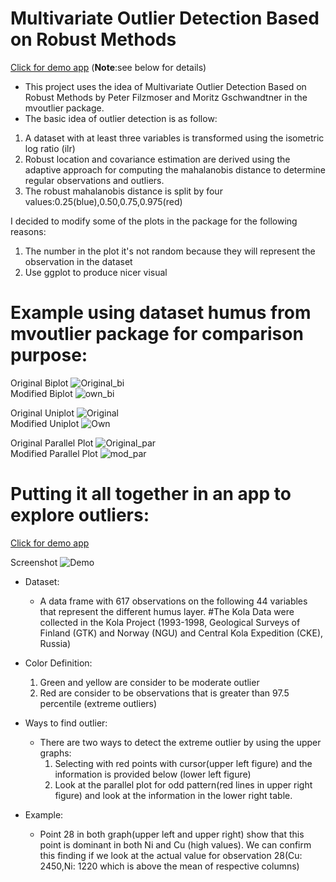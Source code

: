 # Multivariate Outlier Detection Based on Robust Methods   
[Click for demo app](https://kechin.shinyapps.io/mvoutlier_own/) (**Note**:see below for details)
- This project uses the idea of Multivariate Outlier Detection Based on Robust Methods by Peter Filzmoser and Moritz Gschwandtner in the mvoutlier package. 
- The basic idea of outlier detection is as follow:
1) A dataset with at least three variables is transformed using the isometric log ratio (ilr)
2) Robust location and covariance estimation are derived using the adaptive approach for computing the mahalanobis distance to determine regular observations and outliers.
3) The robust mahalanobis distance is split by four values:0.25(blue),0.50,0.75,0.975(red)   

I decided to modify some of the plots in the package for the following reasons:
1) The number in the plot it's not random because they will represent the observation in the dataset
2) Use ggplot to produce nicer visual

# Example using dataset humus from mvoutlier package for comparison purpose:

Original Biplot
![Original_bi](/images/bi_orig.png)   
Modified Biplot
![own_bi](/images/bi_own.png)

Original Uniplot
![Original](/images/uni_orig.png)   
Modified Uniplot
![Own](/images/uni_own.png)

Original Parallel Plot
![Original_par](/images/par_orig.png)   
Modified Parallel Plot
![mod_par](/images/par_own.png)

# Putting it all together in an app to explore outliers:
[Click for demo app](https://kechin.shinyapps.io/mvoutlier_own/)

Screenshot
![Demo](/images/demos2.PNG)

- Dataset:
  - A data frame with 617 observations on the following 44 variables that represent the different humus layer.
#The Kola Data were collected in the Kola Project (1993-1998, Geological Surveys of Finland (GTK) and Norway (NGU) and Central Kola Expedition (CKE), Russia)   
- Color Definition:
  1) Green and yellow are consider to be moderate outlier
  2) Red are consider to be observations that is greater than 97.5 percentile (extreme outliers)

- Ways to find outlier:
  - There are two ways to detect the extreme outlier by using the upper graphs: 
    1) Selecting with red points with cursor(upper left figure) and the information is provided below (lower left figure)
    2) Look at the parallel plot for odd pattern(red lines in upper right figure) and look at the information in the lower right table.

- Example:
  - Point 28 in both graph(upper left and upper right) show that this point is dominant in both Ni and Cu (high values). We can confirm this finding if we look at the actual value for observation 28(Cu: 2450,Ni: 1220 which is above the mean of respective columns)








